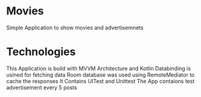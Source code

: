 # Movies
Simple Application to show movies and advertisemnets

# Technologies
This Application is build with MVVM Architecture and Kotlin
Databinding is usined for fetching data
Room database was used using RemoteMediator to cache the responses
It Contains UITest and Unittest
The App contaions test advertisement every 5 posts
